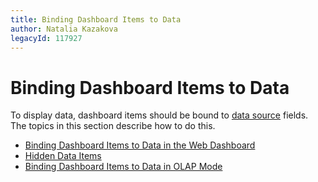 ```yaml
---
title: Binding Dashboard Items to Data
author: Natalia Kazakova
legacyId: 117927
---
```

# Binding Dashboard Items to Data
To display data, dashboard items should be bound to [data source](providing-data.md) fields. The topics in this section describe how to do this.
* [Binding Dashboard Items to Data in the Web Dashboard](binding-dashboard-items-to-data/binding-dashboard-items-to-data-in-the-web-dashboard.md)
* [Hidden Data Items](binding-dashboard-items-to-data/hidden-data-items.md)
* [Binding Dashboard Items to Data in OLAP Mode](binding-dashboard-items-to-data/binding-dashboard-items-to-data-in-olap-mode.md)